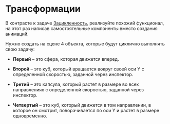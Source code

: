 # Трансформации

В контрасте к задаче <ins>Зацикленность</ins>, реализуйте похожий функционал, на этот раз написав самостоятельные компоненты вместо создания анимаций. 

Нужно создать на сцене 4 объекта, которые будут циклично выполнять свою задачу:

- **Первый** – это сфера, которая движется вперед.

- **Второй** – это куб, который вращается вокруг своей оси Y с определенной скоростью, заданной через инспектор.

- **Третий** – это капсула, который растет в размере во всех направлениях с определенной скоростью, заданной через инспектор.

- **Четвертый** – это куб, который движется в том направлении, в которое он смотрит, поворачивается по оси Y и растет в размере одновременно.
